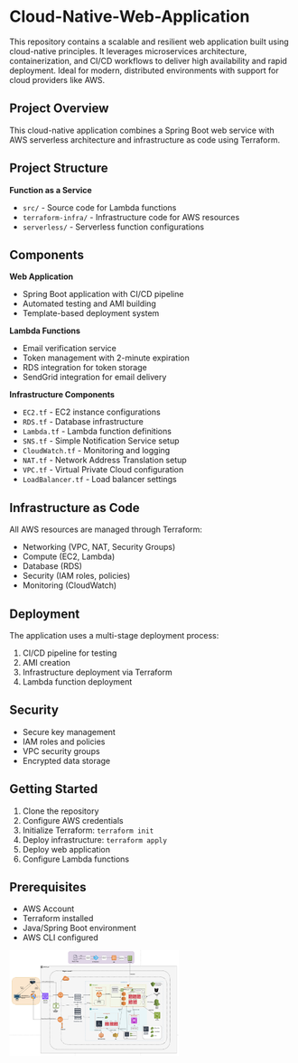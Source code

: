 # Cloud-Native-Web-Application
This repository contains a scalable and resilient web application built using cloud-native principles. It leverages microservices architecture, containerization, and CI/CD workflows to deliver high availability and rapid deployment. Ideal for modern, distributed environments with support for cloud providers like AWS.


## Project Overview
This cloud-native application combines a Spring Boot web service with AWS serverless architecture and infrastructure as code using Terraform.

## Project Structure

**Function as a Service**
- `src/` - Source code for Lambda functions
- `terraform-infra/` - Infrastructure code for AWS resources
- `serverless/` - Serverless function configurations

## Components

**Web Application**
- Spring Boot application with CI/CD pipeline
- Automated testing and AMI building
- Template-based deployment system

**Lambda Functions**
- Email verification service
- Token management with 2-minute expiration
- RDS integration for token storage
- SendGrid integration for email delivery

**Infrastructure Components**
- `EC2.tf` - EC2 instance configurations
- `RDS.tf` - Database infrastructure
- `Lambda.tf` - Lambda function definitions
- `SNS.tf` - Simple Notification Service setup
- `CloudWatch.tf` - Monitoring and logging
- `NAT.tf` - Network Address Translation setup
- `VPC.tf` - Virtual Private Cloud configuration
- `LoadBalancer.tf` - Load balancer settings

## Infrastructure as Code
All AWS resources are managed through Terraform:
- Networking (VPC, NAT, Security Groups)
- Compute (EC2, Lambda)
- Database (RDS)
- Security (IAM roles, policies)
- Monitoring (CloudWatch)

## Deployment
The application uses a multi-stage deployment process:
1. CI/CD pipeline for testing
2. AMI creation
3. Infrastructure deployment via Terraform
4. Lambda function deployment

## Security
- Secure key management
- IAM roles and policies
- VPC security groups
- Encrypted data storage

## Getting Started
1. Clone the repository
2. Configure AWS credentials
3. Initialize Terraform: `terraform init`
4. Deploy infrastructure: `terraform apply`
5. Deploy web application
6. Configure Lambda functions

## Prerequisites
- AWS Account
- Terraform installed
- Java/Spring Boot environment
- AWS CLI configured


<img src="image.png" alt="Alt text" style="max-width: 300px;">
